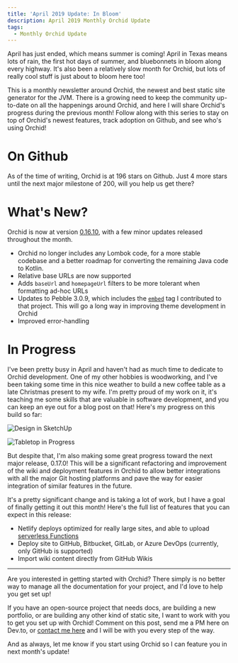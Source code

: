 ```yaml
---
title: 'April 2019 Update: In Bloom'
description: April 2019 Monthly Orchid Update
tags: 
  - Monthly Orchid Update
---
```


April has just ended, which means summer is coming! April in Texas means lots of rain, the first hot days of summer, and bluebonnets in bloom along every highway. It's also been a relatively slow month for Orchid, but lots of really cool stuff is just about to bloom here too!

This is a monthly newsletter around Orchid, the newest and best static site generator for the JVM. There is a growing need to keep the community up-to-date on all the happenings around Orchid, and here I will share Orchid's progress during the previous month! Follow along with this series to stay on top of Orchid's newest features, track adoption on Github, and see who's using Orchid!

# On Github

As of the time of writing, Orchid is at 196 stars on Github. Just 4 more stars until the next major milestone of 200, will you help us get there?

# What's New?

Orchid is now at version [0.16.10](https://github.com/JavaEden/Orchid/releases/tag/0.16.10), with a few minor updates released throughout the month. 

- Orchid no longer includes any Lombok code, for a more stable codebase and a better roadmap for converting the remaining Java code to Kotlin. 
- Relative base URLs are now supported
- Adds `baseUrl` and `homepageUrl` filters to be more tolerant when formatting ad-hoc URLs
- Updates to Pebble 3.0.9, which includes the [`embed`](https://pebbletemplates.io/wiki/tag/embed/) tag I contributed to that project. This will go a long way in improving theme development in Orchid
- Improved error-handling

# In Progress

I've been pretty busy in April and haven't had as much time to dedicate to Orchid development. One of my other hobbies is woodworking, and I've been taking some time in this nice weather to build a new coffee table as a late Christmas present to my wife. I'm pretty proud of my work on it, it's teaching me some skills that are valuable in software development, and you can keep an eye out for a blog post on that! Here's my progress on this build so far:

![Design in SketchUp](https://thepracticaldev.s3.amazonaws.com/i/ur5u51trpnk2ugquizpj.png)

![Tabletop in Progress](https://thepracticaldev.s3.amazonaws.com/i/z0r4l8l1xbu9ddj82gmt.jpg)

But despite that, I'm also making some great progress toward the next major release, 0.17.0! This will be a significant refactoring and improvement of the wiki and deployment features in Orchid to allow better integrations with all the major Git hosting platforms and pave the way for easier integration of similar features in the future.

It's a pretty significant change and is taking a lot of work, but I have a goal of finally getting it out this month! Here's the full list of features that you can expect in this release:

- Netlify deploys optimized for really large sites, and able to upload [serverless Functions](https://www.netlify.com/products/functions/)
- Deploy site to GitHub, Bitbucket, GitLab, or Azure DevOps (currently, only GitHub is supported)
- Import wiki content directly from GitHub Wikis

---

Are you interested in getting started with Orchid? There simply is no better way to manage all the documentation for your project, and I'd love to help you get set up! 

If you have an open-source project that needs docs, are building a new portfolio, or are building any other kind of static site, I want to work with you to get you set up with Orchid! Comment on this post, send me a PM here on Dev.to, or [contact me here](https://www.caseyjbrooks.com/contact/) and I will be with you every step of the way.

And as always, let me know if you start using Orchid so I can feature you in next month's update!